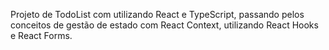 Projeto de TodoList com utilizando React e TypeScript, passando pelos conceitos de gestão de estado com React Context, utilizando React Hooks e React Forms.